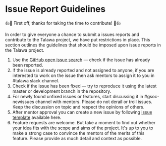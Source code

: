 # Issue Report Guidelines

:+1::tada: First off, thanks for taking the time to contribute! :tada::+1:

In order to give everyone a chance to submit a issues reports and contribute to the Talawa project, we have put restrictions in place. This section outlines the guidelines that should be imposed upon issue reports in the Talawa project.

1. Use the [GitHub open issue search](https://github.com/PalisadoesFoundation/talawa/issues) — check if the issue has already been reported.
2. If the issue is already reported and not assigned to anyone, if you are interested to work on the issue then ask mentors to assign it to you in #talawa slack channel.
3. Check if the issue has been fixed — try to reproduce it using the latest master or development branch in the repository.
4. For newly found unfixed issues or features, start discussing it in #gsoc-newissues channel with mentors. Please do not derail or troll issues. Keep the discussion on topic and respect the opinions of others.
5. After mentor approval you can create a new issue by following [issue template](https://github.com/PalisadoesFoundation/templates/issue-template.md) available here.
6. Feature requests are welcome. But take a moment to find out whether your idea fits with the scope and aims of the project. It's up to you to make a strong case to convince the mentors of the merits of this feature. Please provide as much detail and context as possible.
